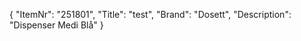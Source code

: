 {
  "ItemNr": "251801",
  "Title": "test",
  "Brand": "Dosett",
  "Description": "Dispenser Medi Blå"
}